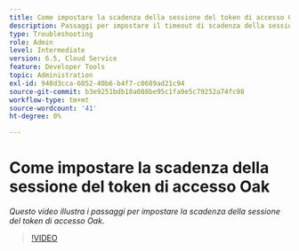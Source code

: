 ```yaml
---
title: Come impostare la scadenza della sessione del token di accesso Oak
description: Passaggi per impostare il timeout di scadenza della sessione del token di origine oak
type: Troubleshooting
role: Admin
level: Intermediate
version: 6.5, Cloud Service
feature: Developer Tools
topic: Administration
exl-id: 940d3cca-6052-40b6-b4f7-c0689ad21c94
source-git-commit: b3e9251bdb18a008be95c1fa9e5c79252a74fc98
workflow-type: tm+mt
source-wordcount: '41'
ht-degree: 0%

---
```


# Come impostare la scadenza della sessione del token di accesso Oak

*Questo video illustra i passaggi per impostare la scadenza della sessione del token di accesso Oak.*

>[!VIDEO](https://video.tv.adobe.com/v/335468?quality=12&learn=on)
